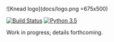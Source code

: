 ![Knead logo](docs/logo.png =675x500)

[![Build Status](https://travis-ci.com/font-bakers/knead.svg?branch=master)](https://travis-ci.com/font-bakers/knead)
[![Python 3.5](https://img.shields.io/badge/python-3.5-blue.svg)](https://www.python.org/downloads/release/python-352/)

Work in progress; details forthcoming.
